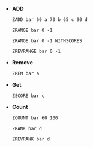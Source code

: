 - **ADD**

    `ZADD bar 60 a 70 b 65 c 90 d`

    `ZRANGE bar 0 -1`

    `ZRANGE bar 0 -1 WITHSCORES`

    `ZREVRANGE bar 0 -1`

- **Remove**

    `ZREM bar a`

- **Get**

    `ZSCORE bar c`

- **Count**

    `ZCOUNT bar 60 100`

    `ZRANK bar d`

    `ZREVRANK bar d`